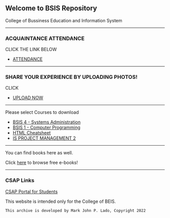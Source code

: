 ## Welcome to BSIS Repository

College of Bussiness Education and Information System

*******************************
### ACQUAINTANCE ATTENDANCE
CLICK THE LINK BELOW
- [ATTENDANCE](https://forms.gle/UyL8vcxFXzpfk1o36)

*******************************
### SHARE YOUR EXPERIENCE BY UPLOADING PHOTOS!
CLICK
- [UPLOAD NOW](https://forms.gle/j1114dMzLJHNu687A)


*******************************


Please select Courses to download

- [BSIS 4 - Systems Administration](https://drive.google.com/file/d/1L1JTuo6CrsOQhmQTHgwnmid7W5CWroYT/view?usp=sharing)
- [BSIS 1 - Computer Programming](https://drive.google.com/file/d/1lotiGu-th3GEWWZ2u9HWifY80jJE765X/view?usp=sharing)
- [HTML Cheatsheet](https://web.stanford.edu/group/csp/cs21/htmlcheatsheet.pdf)
- [IS PROJECT MANAGEMENT 2](https://drive.google.com/file/d/1cd-sqXDdK3TGx-ZoHZMELfn9R5SBNudD/view?usp=sharing)

*******************************


You can find books here as well. 

Click [here](https://www.pdfdrive.com) to browse free e-books!


*******************************
### CSAP Links

[CSAP Portal for Students](https://portal.csap.edu.ph/aims/students)


This website is intended only for the College of BEIS.

```markdown
This archive is developed by Mark John P. Lado, Copyright 2022
```

